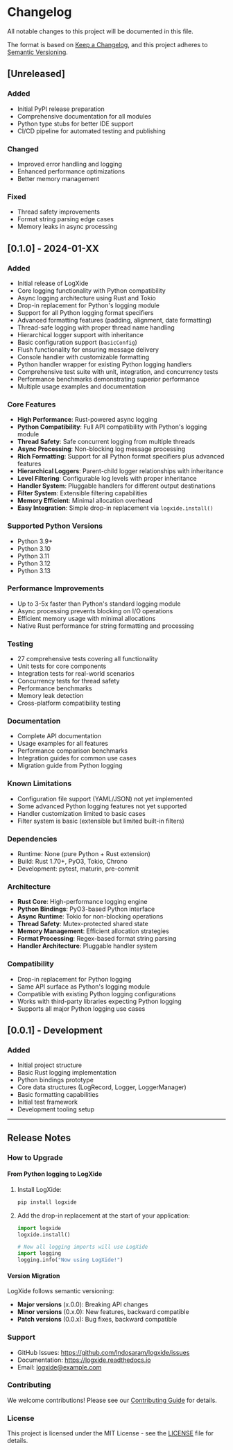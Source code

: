 # Changelog

All notable changes to this project will be documented in this file.

The format is based on [Keep a Changelog](https://keepachangelog.com/en/1.0.0/),
and this project adheres to [Semantic Versioning](https://semver.org/spec/v2.0.0.html).

## [Unreleased]

### Added
- Initial PyPI release preparation
- Comprehensive documentation for all modules
- Python type stubs for better IDE support
- CI/CD pipeline for automated testing and publishing

### Changed
- Improved error handling and logging
- Enhanced performance optimizations
- Better memory management

### Fixed
- Thread safety improvements
- Format string parsing edge cases
- Memory leaks in async processing

## [0.1.0] - 2024-01-XX

### Added
- Initial release of LogXide
- Core logging functionality with Python compatibility
- Async logging architecture using Rust and Tokio
- Drop-in replacement for Python's logging module
- Support for all Python logging format specifiers
- Advanced formatting features (padding, alignment, date formatting)
- Thread-safe logging with proper thread name handling
- Hierarchical logger support with inheritance
- Basic configuration support (`basicConfig`)
- Flush functionality for ensuring message delivery
- Console handler with customizable formatting
- Python handler wrapper for existing Python logging handlers
- Comprehensive test suite with unit, integration, and concurrency tests
- Performance benchmarks demonstrating superior performance
- Multiple usage examples and documentation

### Core Features
- **High Performance**: Rust-powered async logging
- **Python Compatibility**: Full API compatibility with Python's logging module
- **Thread Safety**: Safe concurrent logging from multiple threads
- **Async Processing**: Non-blocking log message processing
- **Rich Formatting**: Support for all Python format specifiers plus advanced features
- **Hierarchical Loggers**: Parent-child logger relationships with inheritance
- **Level Filtering**: Configurable log levels with proper inheritance
- **Handler System**: Pluggable handlers for different output destinations
- **Filter System**: Extensible filtering capabilities
- **Memory Efficient**: Minimal allocation overhead
- **Easy Integration**: Simple drop-in replacement via `logxide.install()`

### Supported Python Versions
- Python 3.9+
- Python 3.10
- Python 3.11
- Python 3.12
- Python 3.13

### Performance Improvements
- Up to 3-5x faster than Python's standard logging module
- Async processing prevents blocking on I/O operations
- Efficient memory usage with minimal allocations
- Native Rust performance for string formatting and processing

### Testing
- 27 comprehensive tests covering all functionality
- Unit tests for core components
- Integration tests for real-world scenarios
- Concurrency tests for thread safety
- Performance benchmarks
- Memory leak detection
- Cross-platform compatibility testing

### Documentation
- Complete API documentation
- Usage examples for all features
- Performance comparison benchmarks
- Integration guides for common use cases
- Migration guide from Python logging

### Known Limitations
- Configuration file support (YAML/JSON) not yet implemented
- Some advanced Python logging features not yet supported
- Handler customization limited to basic cases
- Filter system is basic (extensible but limited built-in filters)

### Dependencies
- Runtime: None (pure Python + Rust extension)
- Build: Rust 1.70+, PyO3, Tokio, Chrono
- Development: pytest, maturin, pre-commit

### Architecture
- **Rust Core**: High-performance logging engine
- **Python Bindings**: PyO3-based Python interface
- **Async Runtime**: Tokio for non-blocking operations
- **Thread Safety**: Mutex-protected shared state
- **Memory Management**: Efficient allocation strategies
- **Format Processing**: Regex-based format string parsing
- **Handler Architecture**: Pluggable handler system

### Compatibility
- Drop-in replacement for Python logging
- Same API surface as Python's logging module
- Compatible with existing Python logging configurations
- Works with third-party libraries expecting Python logging
- Supports all major Python logging use cases

## [0.0.1] - Development

### Added
- Initial project structure
- Basic Rust logging implementation
- Python bindings prototype
- Core data structures (LogRecord, Logger, LoggerManager)
- Basic formatting capabilities
- Initial test framework
- Development tooling setup

---

## Release Notes

### How to Upgrade

#### From Python logging to LogXide

1. Install LogXide:
   ```bash
   pip install logxide
   ```

2. Add the drop-in replacement at the start of your application:
   ```python
   import logxide
   logxide.install()

   # Now all logging imports will use LogXide
   import logging
   logging.info("Now using LogXide!")
   ```

#### Version Migration

LogXide follows semantic versioning:
- **Major versions** (x.0.0): Breaking API changes
- **Minor versions** (0.x.0): New features, backward compatible
- **Patch versions** (0.0.x): Bug fixes, backward compatible

### Support

- GitHub Issues: https://github.com/Indosaram/logxide/issues
- Documentation: https://logxide.readthedocs.io
- Email: logxide@example.com

### Contributing

We welcome contributions! Please see our [Contributing Guide](CONTRIBUTING.md) for details.

### License

This project is licensed under the MIT License - see the [LICENSE](LICENSE) file for details.
